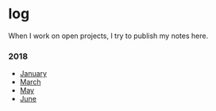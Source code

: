 # log

When I work on open projects, I try to publish my notes here.

### 2018
 - [January](2019-1.md)
 - [March](2019-3.md)
 - [May](2019-5.md)
 - [June](2019-6.md)
